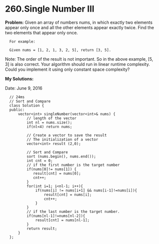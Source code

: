 # 260.Single Number III

**Problem:**
Given an array of numbers nums, in which exactly two elements appear only once and all the other elements appear exactly twice. Find the two elements that appear only once.

      For example:

      Given nums = [1, 2, 1, 3, 2, 5], return [3, 5].

Note:
The order of the result is not important. So in the above example, [5, 3] is also correct.
Your algorithm should run in linear runtime complexity. Could you implement it using only constant space complexity?


**My Solutions:**

Date: June 9, 2016

      // 24ms
      // Sort and Compare
      class Solution {
      public:
          vector<int> singleNumber(vector<int>& nums) {
              // length of the vector 
              int nl = nums.size();
              if(nl<4) return nums;
              
              // Create a vector to save the result
              // The initialization of a vector
              vector<int> result (2,0);

              // Sort and Compare
              sort (nums.begin(), nums.end()); 
              int cnt = 0;
              // if the first number is the target number
              if(nums[0]!= nums[1]) {
                 result[cnt] = nums[0];
                 cnt++;
              }
              for(int i=1; i<nl-1; i++){
                  if(nums[i] != nums[i+1] && nums[i-1]!=nums[i]){
                      result[cnt] = nums[i];
                      cnt++;
                  } 
              }
              // if the last number is the target number.
              if(nums[nl-1]!=nums[nl-2]){
                  result[cnt] = nums[nl-1];
              }
              return result;
          }
      };


